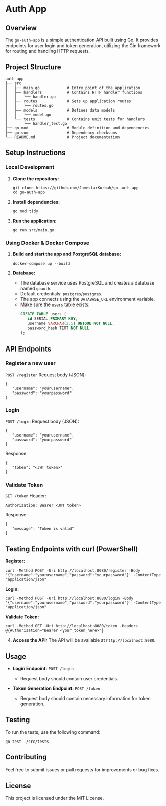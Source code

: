 # Auth App

## Overview
The `go-auth-app` is a simple authentication API built using Go. It provides endpoints for user login and token generation, utilizing the Gin framework for routing and handling HTTP requests.

## Project Structure
```
auth-app
├── src
│   ├── main.go            # Entry point of the application
│   ├── handlers           # Contains HTTP handler functions
│   │   └── handler.go
│   ├── routes             # Sets up application routes
│   │   └── routes.go
│   ├── models             # Defines data models
│   │   └── model.go
│   └── tests              # Contains unit tests for handlers
│       └── handler_test.go
├── go.mod                 # Module definition and dependencies
├── go.sum                 # Dependency checksums
└── README.md              # Project documentation
```


## Setup Instructions

### Local Development
1. **Clone the repository:**
    ```
    git clone https://github.com/JamestarKurbah/go-auth-app
    cd go-auth-app
    ```

2. **Install dependencies:**
    ```
    go mod tidy
    ```

3. **Run the application:**
    ```
    go run src/main.go
    ```

### Using Docker & Docker Compose
1. **Build and start the app and PostgreSQL database:**
    ```
    docker-compose up --build
    ```

2. **Database:**
    - The database service uses PostgreSQL and creates a database named `goauth`.
    - Default credentials: `postgres`/`postgres`.
    - The app connects using the `DATABASE_URL` environment variable.
    - Make sure the `users` table exists:
       ```sql
       CREATE TABLE users (
          id SERIAL PRIMARY KEY,
          username VARCHAR(255) UNIQUE NOT NULL,
          password_hash TEXT NOT NULL
       );
       ```

## API Endpoints

### Register a new user
`POST /register`
Request body (JSON):
```
{
   "username": "yourusername",
   "password": "yourpassword"
}
```

### Login
`POST /login`
Request body (JSON):
```
{
   "username": "yourusername",
   "password": "yourpassword"
}
```
Response:
```
{
   "token": "<JWT token>"
}
```

### Validate Token
`GET /token`
Header:
```
Authorization: Bearer <JWT token>
```
Response:
```
{
   "message": "Token is valid"
}
```

## Testing Endpoints with curl (PowerShell)

**Register:**
```
curl -Method POST -Uri http://localhost:8080/register -Body '{"username":"yourusername","password":"yourpassword"}' -ContentType "application/json"
```

**Login:**
```
curl -Method POST -Uri http://localhost:8080/login -Body '{"username":"yourusername","password":"yourpassword"}' -ContentType "application/json"
```

**Validate Token:**
```
curl -Method GET -Uri http://localhost:8080/token -Headers @{Authorization="Bearer <your_token_here>"}
```

4. **Access the API:**
   The API will be available at `http://localhost:8080`.

## Usage
- **Login Endpoint:** `POST /login`
  - Request body should contain user credentials.
  
- **Token Generation Endpoint:** `POST /token`
  - Request body should contain necessary information for token generation.

## Testing
To run the tests, use the following command:
```
go test ./src/tests
```

## Contributing
Feel free to submit issues or pull requests for improvements or bug fixes. 

## License
This project is licensed under the MIT License.